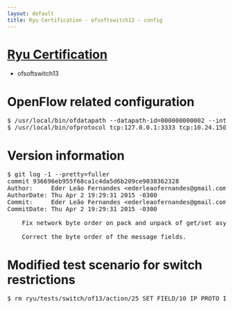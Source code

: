 ```yaml
---
layout: default
title: Ryu Certification - ofsoftswitch13 - config
---
```

# [Ryu Certification](http://osrg.github.io/ryu/certification.html)
* ofsoftswitch13

# OpenFlow related configuration
<pre>
$ /usr/local/bin/ofdatapath --datapath-id=000000000002 --interface=eth21,eth22,eth23 ptcp:3333
$ /usr/local/bin/ofprotocol tcp:127.0.0.1:3333 tcp:10.24.150.30:6633
</pre>

# Version information
<pre>
$ git log -1 --pretty=fuller
commit 936696eb955f68ca1c4da5d6b209ce9038362328
Author:     Eder Leão Fernandes &lt;ederleaofernandes@gmail.com&gt;
AuthorDate: Thu Apr 2 19:29:31 2015 -0300
Commit:     Eder Leão Fernandes &lt;ederleaofernandes@gmail.com&gt;
CommitDate: Thu Apr 2 19:29:31 2015 -0300

    Fix network byte order on pack and unpack of get/set async message.
    
    Correct the byte order of the message fields.
</pre>

# Modified test scenario for switch restrictions
<pre>
$ rm ryu/tests/switch/of13/action/25_SET_FIELD/10_IP_PROTO_IPv6.json
</pre>
